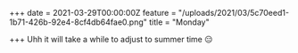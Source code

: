 +++
date = 2021-03-29T00:00:00Z
feature = "/uploads/2021/03/5c70eed1-1b71-426b-92e4-8cf4db64fae0.png"
title = "Monday"

+++
Uhh it will take a while to adjust to summer time 😑